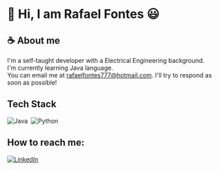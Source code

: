 # :wave: Hi, I am Rafael Fontes 😃 

## :coffee: About me 
I'm a self-taught developer with a Electrical Engineering background.\
I'm currently learning Java language.\
You can email me at rafaelfontes777@hotmail.com. I'll try to respond as soon as possible!

## Tech Stack
![Java](https://img.shields.io/badge/-Java-05122A?style=flat&logo=Java&logoColor=FFA518)&nbsp;
![Python](https://img.shields.io/badge/-Python-05122A?style=flat&logo=python)&nbsp;

## How to reach me:
<a href="https://www.linkedin.com/in/fontesrafael/"><img alt="LinkedIn" src="https://img.shields.io/badge/linkedin%20-%230077B5.svg?&style=flat&logo=linkedin&logoColor=white"/></a> &nbsp;
